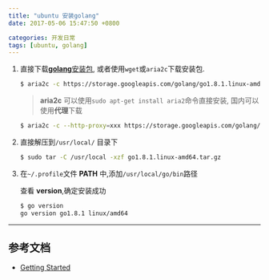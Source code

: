 ```yaml
---
title: "ubuntu 安装golang"
date: 2017-05-06 15:47:50 +0800

categories: 开发日常
tags: [ubuntu, golang]
---
```


1. 直接下载[**golang**安装包](https://golang.org/dl/), 或者使用`wget`或`aria2c`下载安装包.

    ```bash
    $ aria2c -c https://storage.googleapis.com/golang/go1.8.1.linux-amd64.tar.gz
    ```
    >**aria2c** 可以使用`sudo apt-get install aria2`命令直接安装, 国内可以使用**代理**下载
    ```bash
    $ aria2c -c --http-proxy=xxx https://storage.googleapis.com/golang/go1.8.1.linux-amd64.tar.gz
    ```
    >

1. 直接解压到`/usr/local/` 目录下

    ```bash
    $ sudo tar -C /usr/local -xzf go1.8.1.linux-amd64.tar.gz
    ```

1. 在`~/.profile`文件 **PATH** 中,添加`/usr/local/go/bin`路径

    查看 **version**,确定安装成功
    ```bash
    $ go version
    go version go1.8.1 linux/amd64
    ```

---
## 参考文档
- [Getting Started](https://golang.org/doc/install?download=go1.8.1.linux-amd64.tar.gz)
